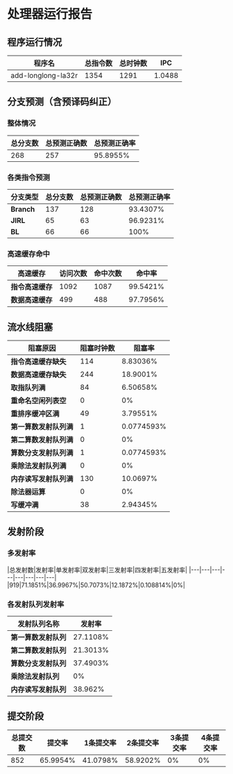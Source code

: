 # 处理器运行报告
## 程序运行情况
|程序名|总指令数|总时钟数|IPC|
|---|---|---|---|
|add-longlong-la32r|1354|1291|1.0488|

## 分支预测（含预译码纠正）
### 整体情况
|总分支数|总预测正确数|总预测正确率|
|---|---|---|
|268|257|95.8955%|

### 各类指令预测
|分支类型|总分支数|总预测正确数|总预测正确率|
|---|---|---|---|
|**Branch**| 137 | 128 | 93.4307%|
|**JIRL**| 65 | 63 | 96.9231%|
|**BL**| 66 | 66 | 100%|

### 高速缓存命中
|高速缓存|访问次数|命中次数|命中率|
|---|---|---|---|
|**指令高速缓存**| 1092 | 1087 | 99.5421%|
|**数据高速缓存**| 499 | 488 | 97.7956%|
## 流水线阻塞
|阻塞原因|阻塞时钟数|阻塞率|
|---|---|---|
|**指令高速缓存缺失**| 114 | 8.83036%|
|**数据高速缓存缺失**| 244 | 18.9001%|
|**取指队列满**| 84 | 6.50658%|
|**重命名空闲列表空**|0 | 0%|
|**重排序缓冲区满**|49 | 3.79551%|
|**第一算数发射队列满**|1 | 0.0774593%|
|**第二算数发射队列满**|0 | 0%|
|**算数分支发射队列满**|1 | 0.0774593%|
|**乘除法发射队列满**|0 | 0%|
|**内存读写发射队列满**|130 | 10.0697%|
|**除法器运算**|0 | 0%|
|**写缓冲满**|38 | 2.94345%|

## 发射阶段
### 多发射率
|总发射数|发射率|单发射率|双发射率|三发射率|四发射率|五发射率|
|---|---|---|---|---|---|---|---|
|919|71.1851%|36.9967%|50.7073%|12.1872%|0.108814%|0%|

### 各发射队列发射率
|发射队列名称|发射率|
|---|---|
|**第一算数发射队列**|27.1108%|
|**第二算数发射队列**|21.3013%|
|**算数分支发射队列**|37.4903%|
|**乘除法发射队列**|0%|
|**内存读写发射队列**|38.962%|

## 提交阶段
|总提交数|提交率|1条提交率|2条提交率|3条提交率|4条提交率|
|---|---|---|---|---|---|
|852|65.9954%|41.0798%|58.9202%|0%|0%|
